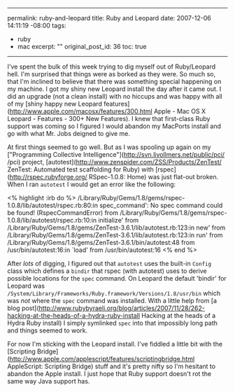 ----- 
permalink: ruby-and-leopard
title: Ruby and Leopard
date: 2007-12-06 14:11:19 -08:00
tags:
- ruby
- mac
excerpt: ""
original_post_id: 36
toc: true
-----
I've spent the bulk of this week trying to dig myself out of Ruby/Leopard hell. I'm surprised that things were as borked as they were. So much so, that I'm inclined to believe that there was something special happening on my machine. I got my shiny new Leopard install the day after it came out. I did an upgrade (not a clean install) with no hiccups and was happy with all of my [shiny happy new Leopard features](http://www.apple.com/macosx/features/300.html Apple - Mac OS X Leopard - Features - 300+ New Features). I knew that first-class Ruby support was coming so I figured I would abandon my MacPorts install and go with what Mr. Jobs deigned to give me.

At first things seemed to go well. But as I was spooling up again on my ["Programming Collective Intelligence"](http://svn.livollmers.net/public/pci/ /pci) project, [autotest](http://www.zenspider.com/ZSS/Products/ZenTest/ ZenTest: Automated test scaffolding for Ruby) with [rspec](http://rspec.rubyforge.org/ RSpec-1.0.8: Home) was just flat-out broken. When I ran `autotest` I would get an error like the following:

<% highlight :irb do %>
/Library/Ruby/Gems/1.8/gems/rspec-1.0.8/lib/autotest/rspec.rb:80:in spec_command': No spec command could be found! (RspecCommandError)
    from /Library/Ruby/Gems/1.8/gems/rspec-1.0.8/lib/autotest/rspec.rb:10:in initialize'
    from /Library/Ruby/Gems/1.8/gems/ZenTest-3.6.1/lib/autotest.rb:123:in new'
    from /Library/Ruby/Gems/1.8/gems/ZenTest-3.6.1/lib/autotest.rb:123:in run'
    from /Library/Ruby/Gems/1.8/gems/ZenTest-3.6.1/bin/autotest:48
    from /usr/bin/autotest:16:in `load'
    from /usr/bin/autotest:16
<% end %>

After _lots_ of digging, I figured out that `autotest` uses the built-in `Config` class which defines a `bindir` that rspec (with autotest) uses to derive possible locations for the `spec` command. On Leopard the default 'bindir' for Leopard was `/System/Library/Frameworks/Ruby.framework/Versions/1.8/usr/bin` which was _not_ where the `spec` command was installed. With a little help from [a blog post](http://www.rubybyraeli.org/blog/articles/2007/11/28/262-hacking-at-the-heads-of-a-hydra-ruby-install Hacking at the heads of a Hydra Ruby install) I simply symlinked `spec` into that impossibly long path and things seemed to work.

For now I'm sticking with the Leopard install. I've fiddled a little bit with the [Scripting Bridge](http://www.apple.com/applescript/features/scriptingbridge.html AppleScript: Scripting Bridge) stuff and it's pretty nifty so I'm hesitant to abandon the Apple install. I just hope that Ruby support doesn't rot the same way Java support has.
